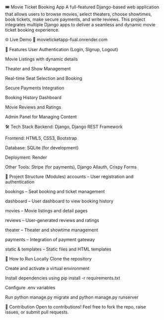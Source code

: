 🎟️ Movie Ticket Booking App
A full-featured Django-based web application that allows users to browse movies, select theaters, choose showtimes, book tickets, make secure payments, and write reviews. This project integrates multiple Django apps to deliver a seamless and dynamic movie ticket booking experience.

🌐 Live Demo
🔗 movieticketapp-fual.onrender.com

🔧 Features
User Authentication (Login, Signup, Logout)

Movie Listings with dynamic details

Theater and Show Management

Real-time Seat Selection and Booking

Secure Payments Integration

Booking History Dashboard

Movie Reviews and Ratings

Admin Panel for Managing Content

🛠️ Tech Stack
Backend: Django, Django REST Framework

Frontend: HTML5, CSS3, Bootstrap

Database: SQLite (for development)

Deployment: Render

Other Tools: Stripe (for payments), Django Allauth, Crispy Forms

📁 Project Structure (Modules)
accounts – User registration and authentication

bookings – Seat booking and ticket management

dashboard – User dashboard to view booking history

movies – Movie listings and detail pages

reviews – User-generated reviews and ratings

theater – Theater and showtime management

payments – Integration of payment gateway

static & templates – Static files and HTML templates

📌 How to Run Locally
Clone the repository

Create and activate a virtual environment

Install dependencies using pip install -r requirements.txt

Configure .env variables

Run python manage.py migrate and python manage.py runserver

📢 Contribution
Open to contributions! Feel free to fork the repo, raise issues, or submit pull requests.
